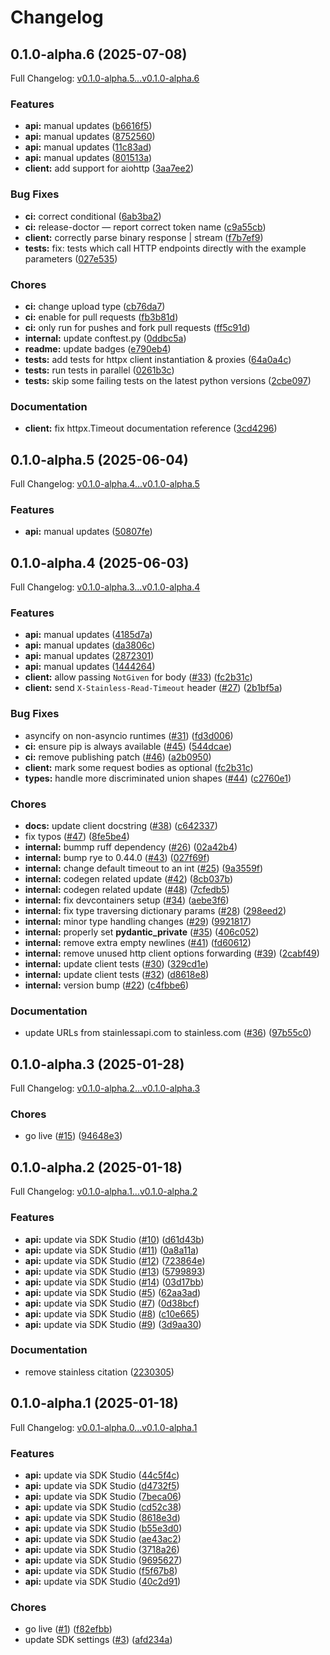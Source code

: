 # Changelog

## 0.1.0-alpha.6 (2025-07-08)

Full Changelog: [v0.1.0-alpha.5...v0.1.0-alpha.6](https://github.com/zeroentropy-ai/zeroentropy-python/compare/v0.1.0-alpha.5...v0.1.0-alpha.6)

### Features

* **api:** manual updates ([b6616f5](https://github.com/zeroentropy-ai/zeroentropy-python/commit/b6616f523b9dd5a4a3f9142bf2a561b560767492))
* **api:** manual updates ([8752560](https://github.com/zeroentropy-ai/zeroentropy-python/commit/875256098555c768cd90d459df84e7cdcb4244ce))
* **api:** manual updates ([11c83ad](https://github.com/zeroentropy-ai/zeroentropy-python/commit/11c83ad2bc4942f703bd255301816eb3a99682b7))
* **api:** manual updates ([801513a](https://github.com/zeroentropy-ai/zeroentropy-python/commit/801513aefc80ac3345bb8d9995d558e576d3c58e))
* **client:** add support for aiohttp ([3aa7ee2](https://github.com/zeroentropy-ai/zeroentropy-python/commit/3aa7ee28445efc3285b1ce79d6b7959d18bf7425))


### Bug Fixes

* **ci:** correct conditional ([6ab3ba2](https://github.com/zeroentropy-ai/zeroentropy-python/commit/6ab3ba21090ea2c54dfd7b9aea8c1d86963cd046))
* **ci:** release-doctor — report correct token name ([c9a55cb](https://github.com/zeroentropy-ai/zeroentropy-python/commit/c9a55cb8318c27c3acd8a84395cd295e348a05f9))
* **client:** correctly parse binary response | stream ([f7b7ef9](https://github.com/zeroentropy-ai/zeroentropy-python/commit/f7b7ef9f45ff779734d1b6ee48349943bf14fce2))
* **tests:** fix: tests which call HTTP endpoints directly with the example parameters ([027e535](https://github.com/zeroentropy-ai/zeroentropy-python/commit/027e535f70651ff5f6b0df8eb3a9786e31241896))


### Chores

* **ci:** change upload type ([cb76da7](https://github.com/zeroentropy-ai/zeroentropy-python/commit/cb76da7ab4ab322268bd7663f5371893ff851a05))
* **ci:** enable for pull requests ([fb3b81d](https://github.com/zeroentropy-ai/zeroentropy-python/commit/fb3b81d7b36b9242b56ed8e5e928272857a82aac))
* **ci:** only run for pushes and fork pull requests ([ff5c91d](https://github.com/zeroentropy-ai/zeroentropy-python/commit/ff5c91d9ebca88bad06e0b9b1c62cd013dcf1b9b))
* **internal:** update conftest.py ([0ddbc5a](https://github.com/zeroentropy-ai/zeroentropy-python/commit/0ddbc5ac04d55067056a50b6ad38b9afc9be15c1))
* **readme:** update badges ([e790eb4](https://github.com/zeroentropy-ai/zeroentropy-python/commit/e790eb48bfd89d6b384cd9382480574a83cee175))
* **tests:** add tests for httpx client instantiation & proxies ([64a0a4c](https://github.com/zeroentropy-ai/zeroentropy-python/commit/64a0a4cb1b1c4f71b37174e748e91e0df7bcc2cc))
* **tests:** run tests in parallel ([0261b3c](https://github.com/zeroentropy-ai/zeroentropy-python/commit/0261b3c5bb54b02fe84b42c2d0e41a5e43519adc))
* **tests:** skip some failing tests on the latest python versions ([2cbe097](https://github.com/zeroentropy-ai/zeroentropy-python/commit/2cbe097a9ac15c6f87e7137788a44058bd966524))


### Documentation

* **client:** fix httpx.Timeout documentation reference ([3cd4296](https://github.com/zeroentropy-ai/zeroentropy-python/commit/3cd4296f8fe24f373dba2100dc1bc389f8e3b496))

## 0.1.0-alpha.5 (2025-06-04)

Full Changelog: [v0.1.0-alpha.4...v0.1.0-alpha.5](https://github.com/zeroentropy-ai/zeroentropy-python/compare/v0.1.0-alpha.4...v0.1.0-alpha.5)

### Features

* **api:** manual updates ([50807fe](https://github.com/zeroentropy-ai/zeroentropy-python/commit/50807fe3454c36376e479e0533fba94bbc47aa8a))

## 0.1.0-alpha.4 (2025-06-03)

Full Changelog: [v0.1.0-alpha.3...v0.1.0-alpha.4](https://github.com/zeroentropy-ai/zeroentropy-python/compare/v0.1.0-alpha.3...v0.1.0-alpha.4)

### Features

* **api:** manual updates ([4185d7a](https://github.com/zeroentropy-ai/zeroentropy-python/commit/4185d7aecfe3cca9e31679b2c6ef37776b98b91f))
* **api:** manual updates ([da3806c](https://github.com/zeroentropy-ai/zeroentropy-python/commit/da3806c9866a91252236ff7ff10b5a2eaf9d336a))
* **api:** manual updates ([2872301](https://github.com/zeroentropy-ai/zeroentropy-python/commit/28723016250ec0bba2196d157efd920b79a524b5))
* **api:** manual updates ([1444264](https://github.com/zeroentropy-ai/zeroentropy-python/commit/1444264df4b3d12c6df32621622e9b4ae2d35645))
* **client:** allow passing `NotGiven` for body ([#33](https://github.com/zeroentropy-ai/zeroentropy-python/issues/33)) ([fc2b31c](https://github.com/zeroentropy-ai/zeroentropy-python/commit/fc2b31c7c6f11f046ae4aa7415fb9d58b450a0b5))
* **client:** send `X-Stainless-Read-Timeout` header ([#27](https://github.com/zeroentropy-ai/zeroentropy-python/issues/27)) ([2b1bf5a](https://github.com/zeroentropy-ai/zeroentropy-python/commit/2b1bf5a3ede3b9184f95924a33152a12f7237fb0))


### Bug Fixes

* asyncify on non-asyncio runtimes ([#31](https://github.com/zeroentropy-ai/zeroentropy-python/issues/31)) ([fd3d006](https://github.com/zeroentropy-ai/zeroentropy-python/commit/fd3d006d7d08b6904fb9b56a9c1bd9b2b5c408f4))
* **ci:** ensure pip is always available ([#45](https://github.com/zeroentropy-ai/zeroentropy-python/issues/45)) ([544dcae](https://github.com/zeroentropy-ai/zeroentropy-python/commit/544dcaee18e2bfa523642f59e9e1175488b6fde8))
* **ci:** remove publishing patch ([#46](https://github.com/zeroentropy-ai/zeroentropy-python/issues/46)) ([a2b0950](https://github.com/zeroentropy-ai/zeroentropy-python/commit/a2b09502670c7142eb0ad2947f1b8d610632a532))
* **client:** mark some request bodies as optional ([fc2b31c](https://github.com/zeroentropy-ai/zeroentropy-python/commit/fc2b31c7c6f11f046ae4aa7415fb9d58b450a0b5))
* **types:** handle more discriminated union shapes ([#44](https://github.com/zeroentropy-ai/zeroentropy-python/issues/44)) ([c2760e1](https://github.com/zeroentropy-ai/zeroentropy-python/commit/c2760e1fc8ec87deda30efd5f35cb812d9c27623))


### Chores

* **docs:** update client docstring ([#38](https://github.com/zeroentropy-ai/zeroentropy-python/issues/38)) ([c642337](https://github.com/zeroentropy-ai/zeroentropy-python/commit/c64233754816e51e25fbd988110d6d677bae971f))
* fix typos ([#47](https://github.com/zeroentropy-ai/zeroentropy-python/issues/47)) ([8fe5be4](https://github.com/zeroentropy-ai/zeroentropy-python/commit/8fe5be4670c414102d31ca5501bcec49c3142dba))
* **internal:** bummp ruff dependency ([#26](https://github.com/zeroentropy-ai/zeroentropy-python/issues/26)) ([02a42b4](https://github.com/zeroentropy-ai/zeroentropy-python/commit/02a42b40a585d70fbaec2a28e3534ffa0f86968b))
* **internal:** bump rye to 0.44.0 ([#43](https://github.com/zeroentropy-ai/zeroentropy-python/issues/43)) ([027f69f](https://github.com/zeroentropy-ai/zeroentropy-python/commit/027f69f2275239cfcbaa8658df2f1d5d5d9e6595))
* **internal:** change default timeout to an int ([#25](https://github.com/zeroentropy-ai/zeroentropy-python/issues/25)) ([9a3559f](https://github.com/zeroentropy-ai/zeroentropy-python/commit/9a3559f3f98f1699fe89a03239a9426860c097ef))
* **internal:** codegen related update ([#42](https://github.com/zeroentropy-ai/zeroentropy-python/issues/42)) ([8cb037b](https://github.com/zeroentropy-ai/zeroentropy-python/commit/8cb037b4bf93d1ae9879ab7b456b563b0da38e4d))
* **internal:** codegen related update ([#48](https://github.com/zeroentropy-ai/zeroentropy-python/issues/48)) ([7cfedb5](https://github.com/zeroentropy-ai/zeroentropy-python/commit/7cfedb53ac5ed2c2e7b57ec3fa94c10cdfa5d770))
* **internal:** fix devcontainers setup ([#34](https://github.com/zeroentropy-ai/zeroentropy-python/issues/34)) ([aebe3f6](https://github.com/zeroentropy-ai/zeroentropy-python/commit/aebe3f69ddf00105381945d6c02858bcb3a42837))
* **internal:** fix type traversing dictionary params ([#28](https://github.com/zeroentropy-ai/zeroentropy-python/issues/28)) ([298eed2](https://github.com/zeroentropy-ai/zeroentropy-python/commit/298eed24ae48668d7eea7d35a97917e8920656b9))
* **internal:** minor type handling changes ([#29](https://github.com/zeroentropy-ai/zeroentropy-python/issues/29)) ([9921817](https://github.com/zeroentropy-ai/zeroentropy-python/commit/9921817d4c6c9cdb5487499cedff14a23542440c))
* **internal:** properly set __pydantic_private__ ([#35](https://github.com/zeroentropy-ai/zeroentropy-python/issues/35)) ([406c052](https://github.com/zeroentropy-ai/zeroentropy-python/commit/406c052ee2860e8af31e6c5d656bedfbde2f79a5))
* **internal:** remove extra empty newlines ([#41](https://github.com/zeroentropy-ai/zeroentropy-python/issues/41)) ([fd60612](https://github.com/zeroentropy-ai/zeroentropy-python/commit/fd60612d55b1423e96f5aca7e3297bc732c94005))
* **internal:** remove unused http client options forwarding ([#39](https://github.com/zeroentropy-ai/zeroentropy-python/issues/39)) ([2cabf49](https://github.com/zeroentropy-ai/zeroentropy-python/commit/2cabf492018133ba9870fcc568366e822d3df628))
* **internal:** update client tests ([#30](https://github.com/zeroentropy-ai/zeroentropy-python/issues/30)) ([329cd1e](https://github.com/zeroentropy-ai/zeroentropy-python/commit/329cd1ee7b7fbd41f4563b829e5c276f42aa8e34))
* **internal:** update client tests ([#32](https://github.com/zeroentropy-ai/zeroentropy-python/issues/32)) ([d8618e8](https://github.com/zeroentropy-ai/zeroentropy-python/commit/d8618e8fed41ffb439ccce21ef0cb7e0ee3ee6db))
* **internal:** version bump ([#22](https://github.com/zeroentropy-ai/zeroentropy-python/issues/22)) ([c4fbbe6](https://github.com/zeroentropy-ai/zeroentropy-python/commit/c4fbbe6af970317989f0f6d3d2d40a96f04976e4))


### Documentation

* update URLs from stainlessapi.com to stainless.com ([#36](https://github.com/zeroentropy-ai/zeroentropy-python/issues/36)) ([97b55c0](https://github.com/zeroentropy-ai/zeroentropy-python/commit/97b55c0c6482507e6d34f64d418d7a6bf3b68931))

## 0.1.0-alpha.3 (2025-01-28)

Full Changelog: [v0.1.0-alpha.2...v0.1.0-alpha.3](https://github.com/zeroentropy-ai/zeroentropy-python/compare/v0.1.0-alpha.2...v0.1.0-alpha.3)

### Chores

* go live ([#15](https://github.com/zeroentropy-ai/zeroentropy-python/issues/15)) ([94648e3](https://github.com/zeroentropy-ai/zeroentropy-python/commit/94648e31f00197387695a5b5d0f832f179f6bd99))

## 0.1.0-alpha.2 (2025-01-18)

Full Changelog: [v0.1.0-alpha.1...v0.1.0-alpha.2](https://github.com/zeroentropy-ai/zeroentropy-python/compare/v0.1.0-alpha.1...v0.1.0-alpha.2)

### Features

* **api:** update via SDK Studio ([#10](https://github.com/zeroentropy-ai/zeroentropy-python/issues/10)) ([d61d43b](https://github.com/zeroentropy-ai/zeroentropy-python/commit/d61d43bc52d19325ef066fef6ceb461a253f4139))
* **api:** update via SDK Studio ([#11](https://github.com/zeroentropy-ai/zeroentropy-python/issues/11)) ([0a8a11a](https://github.com/zeroentropy-ai/zeroentropy-python/commit/0a8a11a7e24b8dfbd64fdde2cb5a11edc0ce9791))
* **api:** update via SDK Studio ([#12](https://github.com/zeroentropy-ai/zeroentropy-python/issues/12)) ([723864e](https://github.com/zeroentropy-ai/zeroentropy-python/commit/723864e726f857267c0c44705485ba9b7d165731))
* **api:** update via SDK Studio ([#13](https://github.com/zeroentropy-ai/zeroentropy-python/issues/13)) ([5799893](https://github.com/zeroentropy-ai/zeroentropy-python/commit/57998931b1c6a68648a5bd124bd0649219237e8d))
* **api:** update via SDK Studio ([#14](https://github.com/zeroentropy-ai/zeroentropy-python/issues/14)) ([03d17bb](https://github.com/zeroentropy-ai/zeroentropy-python/commit/03d17bb0694165401e27f1e7e7d4cd85155b25f2))
* **api:** update via SDK Studio ([#5](https://github.com/zeroentropy-ai/zeroentropy-python/issues/5)) ([62aa3ad](https://github.com/zeroentropy-ai/zeroentropy-python/commit/62aa3ad1383b814d855947effdede5c6d1c90fd6))
* **api:** update via SDK Studio ([#7](https://github.com/zeroentropy-ai/zeroentropy-python/issues/7)) ([0d38bcf](https://github.com/zeroentropy-ai/zeroentropy-python/commit/0d38bcf30e218fd7b4b6043a82b54a9aabff0f3e))
* **api:** update via SDK Studio ([#8](https://github.com/zeroentropy-ai/zeroentropy-python/issues/8)) ([c10e665](https://github.com/zeroentropy-ai/zeroentropy-python/commit/c10e665d5c73669ddbf6a40fd76da2f91bb8c699))
* **api:** update via SDK Studio ([#9](https://github.com/zeroentropy-ai/zeroentropy-python/issues/9)) ([3d9aa30](https://github.com/zeroentropy-ai/zeroentropy-python/commit/3d9aa30f732fbdda5f30c32f2f9c95163a556120))


### Documentation

* remove stainless citation ([2230305](https://github.com/zeroentropy-ai/zeroentropy-python/commit/22303055e83e1ee4cbaf9c148c627aaf198e38b8))

## 0.1.0-alpha.1 (2025-01-18)

Full Changelog: [v0.0.1-alpha.0...v0.1.0-alpha.1](https://github.com/ZeroEntropy-AI/zeroentropy-python/compare/v0.0.1-alpha.0...v0.1.0-alpha.1)

### Features

* **api:** update via SDK Studio ([44c5f4c](https://github.com/ZeroEntropy-AI/zeroentropy-python/commit/44c5f4c293198fb1712f08931b2012853d217339))
* **api:** update via SDK Studio ([d4732f5](https://github.com/ZeroEntropy-AI/zeroentropy-python/commit/d4732f5969ee6bb7f46b9538764935990e93a9b2))
* **api:** update via SDK Studio ([7beca06](https://github.com/ZeroEntropy-AI/zeroentropy-python/commit/7beca06664b3e777443ea2cfb4e64edfc14a2039))
* **api:** update via SDK Studio ([cd52c38](https://github.com/ZeroEntropy-AI/zeroentropy-python/commit/cd52c38c5f88113a49e17480403903e946b2afbd))
* **api:** update via SDK Studio ([8618e3d](https://github.com/ZeroEntropy-AI/zeroentropy-python/commit/8618e3d44a19cae736e3644d2ebba44e0bc7b296))
* **api:** update via SDK Studio ([b55e3d0](https://github.com/ZeroEntropy-AI/zeroentropy-python/commit/b55e3d0766ba025c45d59bb81b0122096075a4ce))
* **api:** update via SDK Studio ([ae43ac2](https://github.com/ZeroEntropy-AI/zeroentropy-python/commit/ae43ac219efea486ec9fa0bd31dbb97e6b72252d))
* **api:** update via SDK Studio ([3718a26](https://github.com/ZeroEntropy-AI/zeroentropy-python/commit/3718a265afa4f8229c9f12745ba908e257f6f24d))
* **api:** update via SDK Studio ([9695627](https://github.com/ZeroEntropy-AI/zeroentropy-python/commit/9695627c43c6db83d3b16139a7d02514f55a4d00))
* **api:** update via SDK Studio ([f5f67b8](https://github.com/ZeroEntropy-AI/zeroentropy-python/commit/f5f67b8a4dc4a7fc7f3c8ee2f89c7ad836f6ca15))
* **api:** update via SDK Studio ([40c2d91](https://github.com/ZeroEntropy-AI/zeroentropy-python/commit/40c2d9132ee91f88357d24eb600507837faa30c6))


### Chores

* go live ([#1](https://github.com/ZeroEntropy-AI/zeroentropy-python/issues/1)) ([f82efbb](https://github.com/ZeroEntropy-AI/zeroentropy-python/commit/f82efbbb2f5b25fe7a95074135abccb1e6347edf))
* update SDK settings ([#3](https://github.com/ZeroEntropy-AI/zeroentropy-python/issues/3)) ([afd234a](https://github.com/ZeroEntropy-AI/zeroentropy-python/commit/afd234a9afcd12e98b70551263bd51f55b0bf588))
